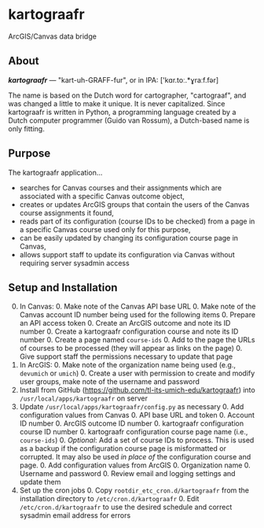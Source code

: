 # kartograafr
ArcGIS/Canvas data bridge

## About
**_kartograafr_** — "kart-uh-GRAFF-fur", or in IPA: ['kɑr.toː.*ɣraːf.fər]

The name is based on the Dutch word for cartographer, "cartograaf", and was changed a little to make it unique.  It is never capitalized.  Since kartograafr is written in Python, a programming language created by a Dutch computer programmer (Guido van Rossum), a Dutch-based name is only fitting.

## Purpose
The kartograafr application...

* searches for Canvas courses and their assignments which are associated with a specific Canvas outcome object,
* creates or updates ArcGIS groups that contain the users of the Canvas course assignments it found,
* reads part of its configuration (course IDs to be checked) from a page in a specific Canvas course used only for this purpose, 
* can be easily updated by changing its configuration course page in Canvas,
* allows support staff to update its configuration via Canvas without requiring server sysadmin access
 
 
## Setup and Installation

0. In Canvas:
    0. Make note of the Canvas API base URL
    0. Make note of the Canvas account ID number being used for the following items
    0. Prepare an API access token
    0. Create an ArcGIS outcome and note its ID number
    0. Create a kartograafr configuration course and note its ID number
        0. Create a page named `course-ids`
        0. Add to the page the URLs of courses to be processed (they will appear as links on the page)
        0. Give support staff the permissions necessary to update that page
0. In ArcGIS:
    0. Make note of the organization name being used (e.g., `devumich` or `umich`)
    0. Create a user with permission to create and modify user groups, make note of the username and password
0. Install from GitHub (https://github.com/tl-its-umich-edu/kartograafr) into `/usr/local/apps/kartograafr` on server
0. Update `/usr/local/apps/kartograafr/config.py` as necessary
    0. Add configuration values from Canvas
        0. API base URL and token
        0. Account ID number
        0. ArcGIS outcome ID number
        0. kartograafr configuration course ID number
        0. kartograafr configuration course page name (i.e., `course-ids`)
        0. *Optional*: Add a set of course IDs to process.  This is used as a backup if the configuration course page is misformatted or corrupted.  It may also be used *in place of* the configuration course and page.
    0. Add configuration values from ArcGIS
        0. Organization name
        0. Username and password
    0. Review email and logging settings and update them        
0. Set up the cron jobs
    0. Copy `rootdir_etc_cron.d/kartograafr` from the installation directory to `/etc/cron.d/kartograafr`
    0. Edit `/etc/cron.d/kartograafr` to use the desired schedule and correct sysadmin email address for errors

